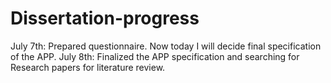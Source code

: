 # Dissertation-progress
July 7th: Prepared questionnaire. Now today I will decide final specification of the APP.
July 8th: Finalized the APP specification and searching for Research papers for literature review. 
